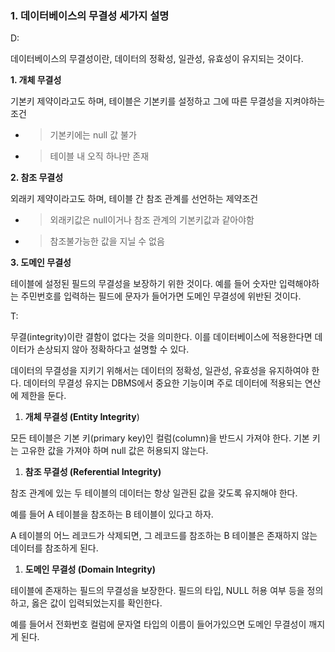 ### 1. 데이터베이스의 무결성 세가지 설명

D: 

데이터베이스의 무결성이란, 데이터의 정확성, 일관성, 유효성이 유지되는 것이다.

**1. 개체 무결성**

기본키 제약이라고도 하며, 테이블은 기본키를 설정하고 그에 따른 무결성을 지켜야하는 조건

- > 기본키에는 null 값 불가
- > 테이블 내 오직 하나만 존재

**2. 참조 무결성**

외래키 제약이라고도 하며, 테이블 간 참조 관계를 선언하는 제약조건

- >외래키값은 null이거나 참조 관계의 기본키값과 같아야함
- >참조불가능한 값을 지닐 수 없음

**3. 도메인 무결성**

테이블에 설정된 필드의 무결성을 보장하기 위한 것이다. 예를 들어 숫자만 입력해야하는 주민번호를 입력하는 필드에 문자가 들어가면 도메인 무결성에 위반된 것이다.

T: 

무결(integrity)이란 결함이 없다는 것을 의미한다. 이를 데이터베이스에 적용한다면 데이터가 손상되지 않아 정확하다고 설명할 수 있다.

데이터의 무결성을 지키기 위해서는 데이터의 정확성, 일관성, 유효성을 유지하여야 한다. 데이터의 무결성 유지는 DBMS에서 중요한 기능이며 주로 데이터에 적용되는 연산에 제한을 둔다.

1. **개체 무결성 (Entity Integrity**)

모든 테이블은 기본 키(primary key)인 컬럼(column)을 반드시 가져야 한다. 기본 키는 고유한 값을 가져야 하며 null 값은 허용되지 않는다.

1. **참조 무결성 (Referential Integrity)**

참조 관계에 있는 두 테이블의 데이터는 항상 일관된 값을 갖도록 유지해야 한다.

예를 들어 A 테이블을 참조하는 B 테이블이 있다고 하자.

A 테이블의 어느 레코드가 삭제되면, 그 레코드를 참조하는 B 테이블은 존재하지 않는 데이터를 참조하게 된다.

1. **도메인 무결성 (Domain Integrity)**

테이블에 존재하는 필드의 무결성을 보장한다. 필드의 타입, NULL 허용 여부 등을 정의하고, 옳은 값이 입력되었는지를 확인한다.

예를 들어서 전화번호 컬럼에 문자열 타입의 이름이 들어가있으면 도메인 무결성이 깨지게 된다.
